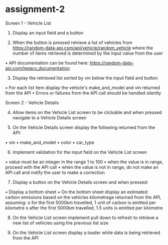 # assignment-2

Screen 1 - Vehicle List 

1. Display an input field and a button 

2. When the button is pressed retrieve a list of vehicles from https://random-data-api.com/api/vehicle/random_vehicle where the number of items retrieved is determined by the input value from the user 

• API documentation can be found here: https://random-data-api.com/legacy_documentation 
 

3. Display the retrieved list sorted by vin below the input field and button 

• For each list item display the vehicle's make_and_model and vin returned from the API 
• Errors or failures from the API call should be handled silently 
 

Screen 2 - Vehicle Details 

4. Allow items on the Vehicle List screen to be clickable and when pressed navigate to a Vehicle Details screen 

5. On the Vehicle Details screen display the following returned from the API: 

• vin 
• make_and_model 
• color 
• car_type 


6. Implement validation for the input field on the Vehicle List screen 

• value must be an integer in the range 1 to 100 
• when the value is in range, proceed with the API call 
• when the value is not in range, do not make an API call and notify the user to make a correction 
 

7. Display a button on the Vehicle Details screen and when pressed: 

• Display a bottom sheet 
• On the bottom sheet display an estimated carbon emissions based on the vehicles kilometrage returned from the API, assuming: o for the first 5000km travelled, 1 unit of carbon is emitted per kilometre 
o after the first 5000km travelled, 1.5 units is emitted per kilometre 
 
 

8. On the Vehicle List screen implement pull down to refresh to retrieve a new list of vehicles using the previous list size 

9. On the Vehicle List screen display a loader while data is being retrieved from the API 